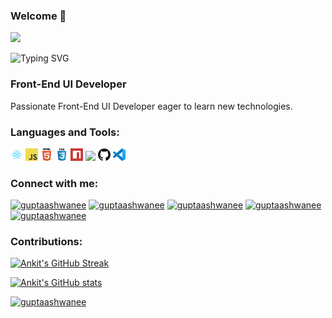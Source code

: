 ### Welcome 👋

<img src="https://usagif.com/wp-content/uploads/gifs/hello-34.gif"/>

![Typing SVG](https://readme-typing-svg.demolab.com?font=JetBrains+Mono&weight=500&size=30&pause=1000&color=011F40&width=435&lines=Ankit+Singh+Chouhan)

<h3>Front-End UI Developer</h3>
<p>Passionate Front-End UI Developer eager to learn new technologies.</p>

<h3 align="left">Languages and Tools:</h3>
<code><img height="20" src="https://raw.githubusercontent.com/github/explore/80688e429a7d4ef2fca1e82350fe8e3517d3494d/topics/react/react.png"></code>
<code><img height="20" src="https://raw.githubusercontent.com/github/explore/80688e429a7d4ef2fca1e82350fe8e3517d3494d/topics/javascript/javascript.png"></code>
<code><img height="20" src="https://raw.githubusercontent.com/github/explore/5c058a388828bb5fde0bcafd4bc867b5bb3f26f3/topics/html/html.png"></code>
<code><img height="20" src="https://raw.githubusercontent.com/github/explore/5c058a388828bb5fde0bcafd4bc867b5bb3f26f3/topics/css/css.png"></code>
<code><img height="20" src="https://raw.githubusercontent.com/github/explore/5c058a388828bb5fde0bcafd4bc867b5bb3f26f3/topics/npm/npm.png"></code>
<code><img height="20" src="https://www.vectorlogo.zone/logos/git-scm/git-scm-icon.svg"></code>
<code><img height="20" src="https://raw.githubusercontent.com/github/explore/78df643247d429f6cc873026c0622819ad797942/topics/github/github.png"></code>
<code><img height="20" src="https://raw.githubusercontent.com/github/explore/80688e429a7d4ef2fca1e82350fe8e3517d3494d/topics/visual-studio-code/visual-studio-code.png"></code>

<h3 align="left">Connect with me:</h3>
<p align="left">
<a href="https://www.linkedin.com/in/ankit-singh-chouhan-382459126/" target="_blank"><img src="https://img.shields.io/badge/LinkedIn-brightgreen?style=social&logo=linkedin" alt="guptaashwanee" /></a>
<a href="https://www.instagram.com/itz_trooper_/" target="_blank"><img src="https://img.shields.io/badge/Instagram-brightgreen?style=social&logo=instagram" alt="guptaashwanee" /></a>
<a href="https://github.com/ItzTrooper009" target="_blank"><img src="https://img.shields.io/badge/Github-brightgreen?style=social&logo=github" alt="guptaashwanee" /></a>
<a href="https://twitter.com/Itz_Trooper_" target="_blank"><img src="https://img.shields.io/badge/Twitter-brightgreen?style=social&logo=twitter" alt="guptaashwanee" /></a>
<a href="https://www.facebook.com/ankitt0007/" target="_blank"><img src="https://img.shields.io/badge/Facebook-brightgreen?style=social&logo=facebook" alt="guptaashwanee" /></a>
</p>

 

<p align="center">
<h3 align="left">Contributions:</h3> 

[![Ankit's GitHub Streak](https://github-readme-streak-stats.herokuapp.com/?user=ItzTrooper009&currStreakNum=2FD3EB&fire=red&sideLabels=F00)](#)
</p>

[![Ankit's GitHub stats](https://github-readme-stats.vercel.app/api?username=ItzTrooper009&show_icons=true)](https://github.com/ItzTrooper009/github-readme-stats)

<p align="left"> <a href="#"><img src="https://github-profile-trophy.vercel.app/?username=ItzTrooper009&theme=gruvbox%22%20alt=%22ItzTrooper009%22" alt="guptaashwanee" /></a> </p>

<!--
**ItzTrooper009/ItzTrooper009** is a ✨ _special_ ✨ repository because its `README.md` (this file) appears on your GitHub profile.

Here are some ideas to get you started:

- 🔭 I’m currently working on ...
- 🌱 I’m currently learning ...
- 👯 I’m looking to collaborate on ...
- 🤔 I’m looking for help with ...
- 💬 Ask me about ...
- 📫 How to reach me: ...
- 😄 Pronouns: ...
- ⚡ Fun fact: ...
-->
